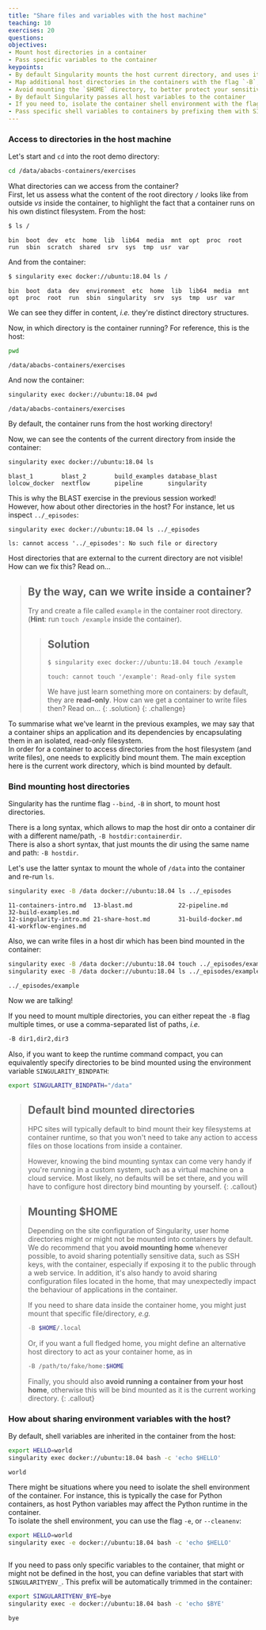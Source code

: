 ```yaml
---
title: "Share files and variables with the host machine"
teaching: 10
exercises: 20
questions:
objectives:
- Mount host directories in a container
- Pass specific variables to the container
keypoints:
- By default Singularity mounts the host current directory, and uses it as the container working directory
- Map additional host directories in the containers with the flag `-B`, or the variable SINGULARITY_BINDPATH
- Avoid mounting the `$HOME` directory, to better protect your sensitive data in the host
- By default Singularity passes all host variables to the container
- If you need to, isolate the container shell environment with the flag `-e`
- Pass specific shell variables to containers by prefixing them with SINGULARITYENV_
---
```



### Access to directories in the host machine

Let's start and `cd` into the root demo directory:

```bash
cd /data/abacbs-containers/exercises
```

What directories can we access from the container?  
First, let us assess what the content of the root directory `/` looks like from outside *vs* inside the container, to highlight the fact that a container runs on his own distinct filesystem.  From the host:

```bash
$ ls /
```

```output
bin  boot  dev  etc  home  lib  lib64  media  mnt  opt  proc  root  run  sbin  scratch  shared  srv  sys  tmp  usr  var
```

And from the container:

```bash
$ singularity exec docker://ubuntu:18.04 ls /
```

```output
bin  boot  data  dev  environment  etc	home  lib  lib64  media  mnt  opt  proc  root  run  sbin  singularity  srv  sys  tmp  usr  var
```

We can see they differ in content, *i.e.* they're distinct directory structures.

Now, in which directory is the container running?  For reference, this is the host:

```bash
pwd
```

```output
/data/abacbs-containers/exercises
```

And now the container:
```bash
singularity exec docker://ubuntu:18.04 pwd
```

```output
/data/abacbs-containers/exercises
```

By default, the container runs from the host working directory!

Now, we can see the contents of the current directory from inside the container:

 ```bash
 singularity exec docker://ubuntu:18.04 ls
 ```

 ```output
 blast_1        blast_2        build_examples database_blast lolcow_docker  nextflow       pipeline       singularity
 ```

This is why the BLAST exercise in the previous session worked!  
However, how about other directories in the host?  For instance, let us inspect `../_episodes`:

```bash
singularity exec docker://ubuntu:18.04 ls ../_episodes
```

```output
ls: cannot access '../_episodes': No such file or directory
```

Host directories that are external to the current directory are not visible!  How can we fix this?  Read on...


> ## By the way, can we write inside a container?
> 
> Try and create a file called `example` in the container root directory.  (**Hint**: run `touch /example` inside the container).
> 
> > ## Solution
> > 
> > ```bash
> > $ singularity exec docker://ubuntu:18.04 touch /example
> > ```
> > 
> > ```output
> > touch: cannot touch '/example': Read-only file system
> > ```
> > 
> > We have just learn something more on containers: by default, they are **read-only**.  How can we get a container to write files then?  Read on...
> {: .solution}
{: .challenge}


To summarise what we've learnt in the previous examples, we may say that a container ships an application and its dependencies by encapsulating them in an isolated, read-only filesystem.  
In order for a container to access directories from the host filesystem (and write files), one needs to explicitly bind mount them.  The main exception here is the current work directory, which is bind mounted by default.


### Bind mounting host directories

Singularity has the runtime flag `--bind`, `-B` in short, to mount host directories.

There is a long syntax, which allows to map the host dir onto a container dir with a different name/path, `-B hostdir:containerdir`.  
There is also a short syntax, that just mounts the dir using the same name and path: `-B hostdir`.

Let's use the latter syntax to mount the whole of `/data` into the container and re-run `ls`.

```bash
singularity exec -B /data docker://ubuntu:18.04 ls ../_episodes
```

```output
11-containers-intro.md  13-blast.md             22-pipeline.md          32-build-examples.md
12-singularity-intro.md 21-share-host.md        31-build-docker.md      41-workflow-engines.md
```

Also, we can write files in a host dir which has been bind mounted in the container:

```bash
singularity exec -B /data docker://ubuntu:18.04 touch ../_episodes/example
singularity exec -B /data docker://ubuntu:18.04 ls ../_episodes/example
```

```output
../_episodes/example
```

Now we are talking!

If you need to mount multiple directories, you can either repeat the `-B` flag multiple times, or use a comma-separated list of paths, *i.e.*

```bash
-B dir1,dir2,dir3
```

Also, if you want to keep the runtime command compact, you can equivalently specify directories to be bind mounted using the environment variable `SINGULARITY_BINDPATH`:

```bash
export SINGULARITY_BINDPATH="/data"
```


> ## Default bind mounted directories
> 
> HPC sites will typically default to bind mount their key filesystems at container runtime, so that you won't need to take any action to access files on those locations from inside a container.
> 
> However, knowing the bind mounting syntax can come very handy if you're running in a custom system, such as a virtual machine on a cloud service.  Most likely, no defaults will be set there, and you will have to configure host directory bind mounting by yourself.
{: .callout}


> ## Mounting $HOME
>
> Depending on the site configuration of Singularity, user home directories might or might not be mounted into containers by default.  
> We do recommend that you **avoid mounting home** whenever possible, to avoid sharing potentially sensitive data, such as SSH keys, with the container, especially if exposing it to the public through a web service.  In addition, it's also handy to avoid sharing configuration files located in the home, that may unexpectedly impact the behaviour of applications in the container.
>
> If you need to share data inside the container home, you might just mount that specific file/directory, *e.g.*
>
> ```bash
> -B $HOME/.local
> ```
>
> Or, if you want a full fledged home, you might define an alternative host directory to act as your container home, as in
>
> ```bash
> -B /path/to/fake/home:$HOME
> ```
>
> Finally, you should also **avoid running a container from your host home**, otherwise this will be bind mounted as it is the current working directory.
{: .callout}


### How about sharing environment variables with the host?

By default, shell variables are inherited in the container from the host:

```bash
export HELLO=world
singularity exec docker://ubuntu:18.04 bash -c 'echo $HELLO'
```

```output
world
```

There might be situations where you need to isolate the shell environment of the container.  For instance, this is typically the case for Python containers, as host Python variables may affect the Python runtime in the container.  
To isolate the shell environment, you can use the flag `-e`, or `--cleanenv`:  

```bash
export HELLO=world
singularity exec -e docker://ubuntu:18.04 bash -c 'echo $HELLO'
```

```output

```

If you need to pass only specific variables to the container, that might or might not be defined in the host, you can define variables that start with `SINGULARITYENV_`.  This prefix will be automatically trimmed in the container:

```bash
export SINGULARITYENV_BYE=bye
singularity exec -e docker://ubuntu:18.04 bash -c 'echo $BYE'
```

```output
bye
```

